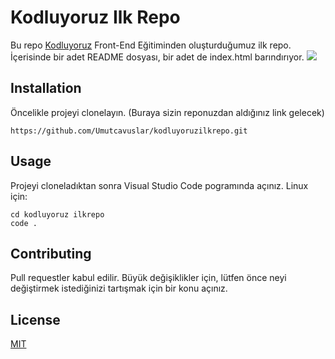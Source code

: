 # **Kodluyoruz Ilk Repo**
Bu repo [Kodluyoruz](https://www.kodluyoruz.org/) Front-End Eğitiminden oluşturduğumuz ilk repo. İçerisinde bir adet README dosyası, bir adet de index.html barındırıyor.
![](https://user-images.githubusercontent.com/96980553/161624453-6480b408-2f6f-4902-ad9e-bb4852e412c3.png)
## **Installation**
Öncelikle projeyi clonelayın. (Buraya sizin reponuzdan aldığınız link gelecek)

```
https://github.com/Umutcavuslar/kodluyoruzilkrepo.git
```
## **Usage**
Projeyi cloneladıktan sonra Visual Studio Code pogramında açınız.
Linux için:
```
cd kodluyoruz ilkrepo
code .
```
## **Contributing**
Pull requestler kabul edilir. Büyük değişiklikler için, lütfen önce neyi değiştirmek istediğinizi tartışmak için bir konu açınız.
## **License**
[MIT](https://choosealicense.com/licenses/mit/)